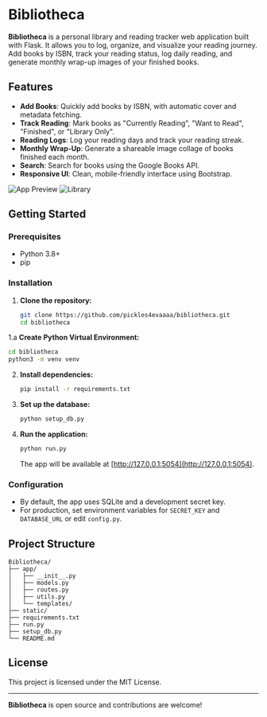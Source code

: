 # Bibliotheca

**Bibliotheca** is a personal library and reading tracker web application built with Flask. It allows you to log, organize, and visualize your reading journey. Add books by ISBN, track your reading status, log daily reading, and generate monthly wrap-up images of your finished books.

## Features

- **Add Books**: Quickly add books by ISBN, with automatic cover and metadata fetching.
- **Track Reading**: Mark books as "Currently Reading", "Want to Read", "Finished", or "Library Only".
- **Reading Logs**: Log your reading days and track your reading streak.
- **Monthly Wrap-Up**: Generate a shareable image collage of books finished each month.
- **Search**: Search for books using the Google Books API.
- **Responsive UI**: Clean, mobile-friendly interface using Bootstrap.

![App Preview](https://i.imgur.com/AkiBN68.png)
![Library](https://i.imgur.com/h9iR9ql.png)

## Getting Started

### Prerequisites

- Python 3.8+
- pip

### Installation

1. **Clone the repository:**
   ```sh
   git clone https://github.com/pickles4evaaaa/bibliotheca.git
   cd bibliotheca
   ```


1.a **Create Python Virtual Environment:**
   ```sh
   cd bibliotheca
   python3 -m venv venv
   ```

2. **Install dependencies:**
   ```sh
   pip install -r requirements.txt
   ```

3. **Set up the database:**
   ```sh
   python setup_db.py
   ```

4. **Run the application:**
   ```sh
   python run.py
   ```
   The app will be available at [http://127.0.0.1:5054](http://127.0.0.1:5054).

### Configuration

- By default, the app uses SQLite and a development secret key.
- For production, set environment variables for `SECRET_KEY` and `DATABASE_URL` or edit `config.py`.

## Project Structure

```
Bibliotheca/
├── app/
│   ├── __init__.py
│   ├── models.py
│   ├── routes.py
│   ├── utils.py
│   └── templates/
├── static/
├── requirements.txt
├── run.py
├── setup_db.py
└── README.md
```

## License

This project is licensed under the MIT License.

---

**Bibliotheca** is open source and contributions are welcome!
